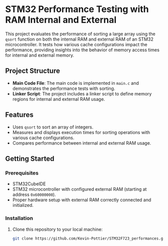 # STM32 Performance Testing with RAM Internal and External

This project evaluates the performance of sorting a large array using the `qsort` function on both the internal RAM and external RAM of an STM32 microcontroller. It tests how various cache configurations impact the performance, providing insights into the behavior of memory access times for internal and external memory.

## Project Structure

- **Main Code File**: The main code is implemented in `main.c` and demonstrates the performance tests with sorting.
- **Linker Script**: The project includes a linker script to define memory regions for internal and external RAM usage.

## Features

- Uses `qsort` to sort an array of integers.
- Measures and displays execution times for sorting operations with various cache configurations.
- Compares performance between internal and external RAM usage.

## Getting Started

### Prerequisites

- STM32CubeIDE
- STM32 microcontroller with configured external RAM (starting at address `0x60000000`).
- Proper hardware setup with external RAM correctly connected and initialized.

### Installation

1. Clone this repository to your local machine:
   ```bash
   git clone https://github.com/Kevin-Pottier/STM32F723_performances.git
